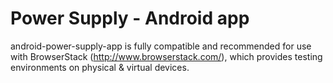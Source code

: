 # Power Supply - Android app


android-power-supply-app is fully compatible and recommended for use with BrowserStack (http://www.browserstack.com/), which provides testing environments on physical & virtual devices.
